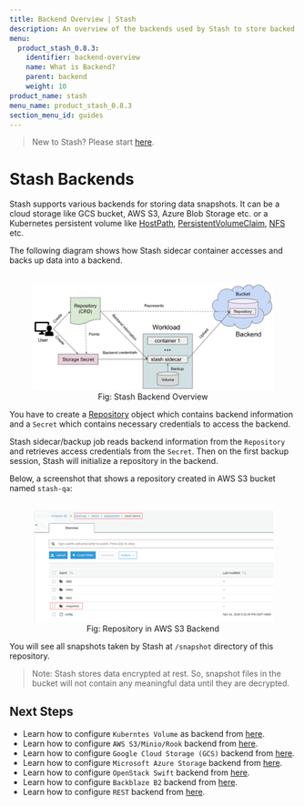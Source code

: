 ```yaml
---
title: Backend Overview | Stash
description: An overview of the backends used by Stash to store backed up data.
menu:
  product_stash_0.8.3:
    identifier: backend-overview
    name: What is Backend?
    parent: backend
    weight: 10
product_name: stash
menu_name: product_stash_0.8.3
section_menu_id: guides
---
```


> New to Stash? Please start [here](/docs/concepts/README.md).

# Stash Backends

Stash supports various backends for storing data snapshots. It can be a cloud storage like GCS bucket, AWS S3, Azure Blob Storage etc. or a Kubernetes persistent volume like [HostPath](https://kubernetes.io/docs/concepts/storage/volumes/#hostpath), [PersistentVolumeClaim](https://kubernetes.io/docs/concepts/storage/volumes/#persistentvolumeclaim), [NFS](https://kubernetes.io/docs/concepts/storage/volumes/#nfs) etc.

The following diagram shows how Stash sidecar container accesses and backs up data into a backend.

<figure align="center">
  <img alt="Stash Backend Overview" src="/docs/images/guides/latest/backends/backend_overview.svg">
  <figcaption align="center">Fig: Stash Backend Overview</figcaption>
</figure>

You have to create a [Repository](/docs/concepts/crds/repository.md) object which contains backend information and a `Secret` which contains necessary credentials to access the backend.

Stash sidecar/backup job reads backend information from the `Repository` and retrieves access credentials from the `Secret`. Then on the first backup session, Stash will initialize a repository in the backend.

Below, a screenshot that shows a repository created in AWS S3 bucket named `stash-qa`:

<figure align="center">
  <img alt="Repository in AWS S3 Backend" src="/docs/images/guides/latest/backends/s3_repository.png">
  <figcaption align="center">Fig: Repository in AWS S3 Backend</figcaption>
</figure>

You will see all snapshots taken by Stash at `/snapshot` directory of this repository.

> Note: Stash stores data encrypted at rest. So, snapshot files in the bucket will not contain any meaningful data until they are decrypted.

## Next Steps

- Learn how to configure `Kuberntes Volume` as backend from [here](/docs/guides/v1beta1/backends/local.md).
- Learn how to configure `AWS S3/Minio/Rook` backend from [here](/docs/guides/v1beta1/backends/s3.md).
- Learn how to configure `Google Cloud Storage (GCS)` backend from [here](/docs/guides/v1beta1/backends/gcs.md).
- Learn how to configure `Microsoft Azure Storage` backend from [here](/docs/guides/v1beta1/backends/azure.md).
- Learn how to configure `OpenStack Swift` backend from [here](/docs/guides/v1beta1/backends/swift.md).
- Learn how to configure `Backblaze B2` backend from [here](/docs/guides/v1beta1/backends/b2.md).
- Learn how to configure `REST` backend from [here](/docs/guides/v1beta1/backends/rest.md).
